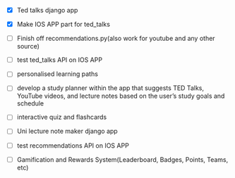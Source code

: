 - [X] Ted talks django app
- [X] Make IOS APP part for ted_talks
- [ ] Finish off recommendations.py(also work for youtube and any other source)
- [ ] test ted_talks API on IOS APP

- [ ] personalised learning paths
- [ ] develop a study planner within the app that suggests TED Talks, YouTube videos, and lecture notes based on the user’s study goals and schedule

- [ ] interactive quiz and flashcards
- [ ] Uni lecture note maker django app
- [ ] test recommendations API on IOS APP

- [ ] Gamification and Rewards System(Leaderboard, Badges, Points, Teams, etc)